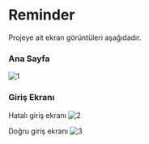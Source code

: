 # Reminder

 Projeye ait ekran görüntüleri aşağıdadır.

### Ana Sayfa

![1](https://github.com/mesudepolat/Reminder/assets/61362079/d52926b3-7160-443c-9de0-e3634964624e)


### Giriş Ekranı

Hatalı giriş ekranı
![2](https://github.com/mesudepolat/Reminder/assets/61362079/d69dc346-661c-4547-8cd6-81eb56a611c7)

Doğru giriş ekranı
![3](https://github.com/mesudepolat/Reminder/assets/61362079/8479355f-7d22-4070-8860-69860c9c9112)
